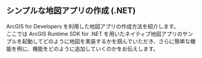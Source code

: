 ﻿## シンプルな地図アプリの作成 (.NET)

ArcGIS for Developers を利用した地図アプリの作成方法を紹介します。<br>ここでは ArcGIS Runtime SDK for .NET を用いたネイティブ地図アプリのサンプルを起動してどのように地図を実装するかを掴んでいただき、さらに簡単な機能を例に、機能をどのように追加していくのかをお伝えします。